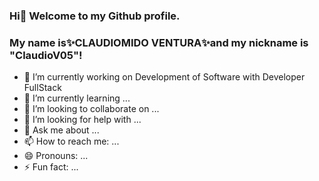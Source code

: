 ### Hi👋 Welcome to my Github profile.

### My name is✨CLAUDIOMIDO VENTURA✨and my nickname is "ClaudioV05"!

- 🔭 I’m currently working on Development of Software with Developer FullStack
- 🌱 I’m currently learning ...
- 👯 I’m looking to collaborate on ...
- 🤔 I’m looking for help with ...
- 💬 Ask me about ...
- 📫 How to reach me: ...
- 😄 Pronouns: ...
- ⚡ Fun fact: ...

